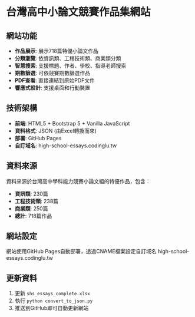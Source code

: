 # 台灣高中小論文競賽作品集網站

## 網站功能

- **作品展示**: 展示718篇特優小論文作品
- **分類瀏覽**: 依資訊類、工程技術類、商業類分類
- **智慧搜索**: 支援標題、作者、學校、指導老師搜索
- **期數篩選**: 可依競賽期數篩選作品
- **PDF查看**: 直接連結到原始PDF文件
- **響應式設計**: 支援桌面和行動裝置

## 技術架構

- **前端**: HTML5 + Bootstrap 5 + Vanilla JavaScript  
- **資料格式**: JSON (由Excel轉換而來)
- **部署**: GitHub Pages
- **自訂域名**: high-school-essays.codinglu.tw

## 資料來源

資料來源於台灣高中學科能力競賽小論文組的特優作品，包含：

- **資訊類**: 230篇
- **工程技術類**: 238篇  
- **商業類**: 250篇
- **總計**: 718篇作品

## 網站設定

網站使用GitHub Pages自動部署，透過CNAME檔案設定自訂域名 high-school-essays.codinglu.tw

## 更新資料

1. 更新 `shs_essays_complete.xlsx`
2. 執行 `python convert_to_json.py`
3. 推送到GitHub即可自動更新網站
